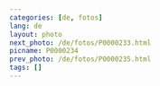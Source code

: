 ```yaml
---
categories: [de, fotos]
lang: de
layout: photo
next_photo: /de/fotos/P0000233.html
picname: P0000234
prev_photo: /de/fotos/P0000235.html
tags: []
---
```

